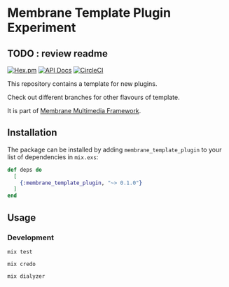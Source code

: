 # Membrane Template Plugin Experiment

## TODO : review readme


[![Hex.pm](https://img.shields.io/hexpm/v/membrane_template_plugin.svg)](https://hex.pm/packages/membrane_template_plugin)
[![API Docs](https://img.shields.io/badge/api-docs-yellow.svg?style=flat)](https://hexdocs.pm/membrane_template_plugin)
[![CircleCI](https://circleci.com/gh/membraneframework/membrane_template_plugin.svg?style=svg)](https://circleci.com/gh/membraneframework/membrane_template_plugin)

This repository contains a template for new plugins.

Check out different branches for other flavours of template.

It is part of [Membrane Multimedia Framework](https://membraneframework.org).

## Installation

The package can be installed by adding `membrane_template_plugin` to your list of dependencies in `mix.exs`:

```elixir
def deps do
  [
    {:membrane_template_plugin, "~> 0.1.0"}
  ]
end
```

## Usage

### Development

```
mix test
```

```
mix credo
```

```
mix dialyzer
```
